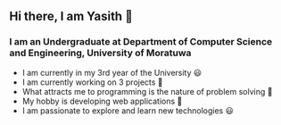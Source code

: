 ## Hi there, I am Yasith 🙂

### I am an Undergraduate at Department of Computer Science and Engineering, University of Moratuwa

- I am currently in my 3rd year of the University 😃
- I am currently working on 3 projects 🤗
- What attracts me to programming is the nature of problem solving 🤩
- My hobby is developing web applications 🖤
- I am passionate to explore and learn new technologies 😃

